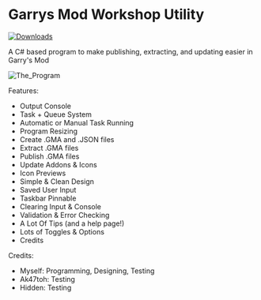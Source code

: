 # Garrys Mod Workshop Utility

[![Downloads](https://img.shields.io/badge/downloads-10%2B-brightgreen.svg)](https://github.com/DefyTheRush/Garrys-Mod-Workshop-Utility/releases)

A C# based program to make publishing, extracting, and updating easier in Garry's Mod

![The_Program](https://i.imgur.com/ycgBcbD.jpg)

Features:
- Output Console
- Task + Queue System
- Automatic or Manual Task Running
- Program Resizing
- Create .GMA and .JSON files
- Extract .GMA files
- Publish .GMA files
- Update Addons & Icons
- Icon Previews
- Simple & Clean Design
- Saved User Input
- Taskbar Pinnable
- Clearing Input & Console
- Validation & Error Checking
- A Lot Of Tips (and a help page!)
- Lots of Toggles & Options
- Credits

Credits:
- Myself: Programming, Designing, Testing
- Ak47toh: Testing
- Hidden: Testing
